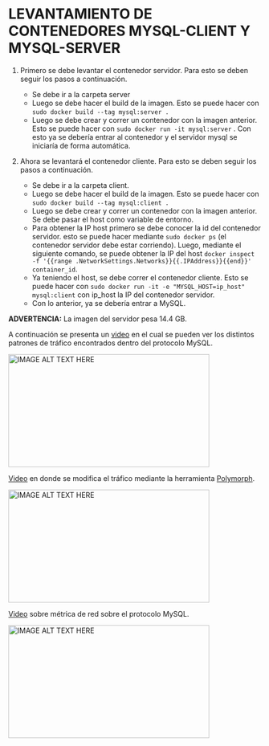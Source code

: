 # LEVANTAMIENTO DE CONTENEDORES MYSQL-CLIENT Y MYSQL-SERVER


1. Primero se debe levantar el contenedor servidor. Para esto se deben seguir los pasos a continuación.
    - Se debe ir a la carpeta server
    - Luego se debe hacer el build de la imagen. Esto se puede hacer con  
    `sudo docker build --tag mysql:server .`
    - Luego se debe crear y correr un contenedor con la imagen anterior. Esto se puede hacer con `sudo docker run -it mysql:server` . Con esto ya se debería entrar al contenedor y el servidor mysql se iniciaría de forma automática.

2. Ahora se levantará el contenedor cliente. Para esto se deben seguir los pasos a continuación. 
    - Se debe ir a la carpeta client.
    - Luego se debe hacer el build de la imagen. Esto se puede hacer con  
    `sudo docker build --tag mysql:client .`
    - Luego se debe crear y correr un contenedor con la imagen anterior. Se debe pasar el host como variable de entorno.
    - Para obtener la IP host primero se debe conocer la id del contenedor servidor. esto se puede hacer mediante `sudo docker ps` (el contenedor servidor debe estar corriendo). Luego, mediante el siguiente comando, se puede obtener la IP del host `docker inspect -f '{{range .NetworkSettings.Networks}}{{.IPAddress}}{{end}}' container_id`.
    - Ya teniendo el host, se debe correr el contenedor cliente. Esto se puede hacer con  `sudo docker run -it -e "MYSQL_HOST=ip_host" mysql:client` con ip_host la IP del contenedor servidor.
    - Con lo anterior, ya se debería entrar a MySQL.


<b>ADVERTENCIA:</b> La imagen del servidor pesa 14.4 GB.

A continuación se presenta un [video](https://youtu.be/RU4R7Q54NLw) en el cual se pueden ver los distintos patrones de tráfico encontrados dentro del protocolo MySQL. 

<a href="https://youtu.be/RU4R7Q54NLw" target="_blank"><img src="https://img.youtube.com/vi/RU4R7Q54NLw/maxresdefault.jpg" 
alt="IMAGE ALT TEXT HERE" width="400" height="225"/></a>

[Video](https://youtu.be/ipPNsHhFE0M) en donde se modifica el tráfico mediante la herramienta [Polymorph](https://github.com/shramos/polymorph).

<a href="https://youtu.be/ipPNsHhFE0M" target="_blank"><img src="https://img.youtube.com/vi/ipPNsHhFE0M/maxresdefault.jpg" 
alt="IMAGE ALT TEXT HERE" width="400" height="225"/></a>

[Video](https://youtu.be/NKPyP-u1aX8) sobre métrica de red sobre el protocolo MySQL.

<a href="https://youtu.be/NKPyP-u1aX8" target="_blank"><img src="https://img.youtube.com/vi/NKPyP-u1aX8/maxresdefault.jpg" 
alt="IMAGE ALT TEXT HERE" width="400" height="225"/></a>
